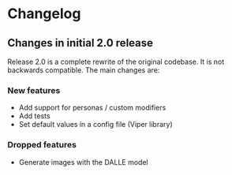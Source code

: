# Changelog

## Changes in initial 2.0 release

Release 2.0 is a complete rewrite of the original codebase. It is not backwards compatible. The main changes are:

### New features

- Add support for personas / custom modifiers
- Add tests
- Set default values in a config file (Viper library)

### Dropped features

- Generate images with the DALLE model
